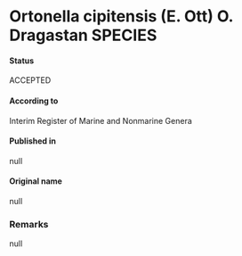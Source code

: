 # Ortonella cipitensis (E. Ott) O. Dragastan SPECIES

#### Status
ACCEPTED

#### According to
Interim Register of Marine and Nonmarine Genera

#### Published in
null

#### Original name
null

### Remarks
null